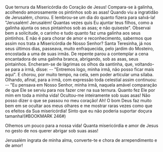 
Que ternura da Misericórdia do Coração de Jesus! Compara-se à galinha, acolhendo amorosamente os pintinhos sob as asas! Quando viu a ingratidão de Jerusalém, chorou. E lembrou-se um dia do quanto fizera para salvá-la! "Jerusalém! Jerusalém! Quantas vezes quis Eu ajuntar teus filhos, como a galinha ajunta os seus pintainhos sob as asas; e não quiseste". Observai bem a solicitude, o carinho e tudo quanto faz uma galinha aos seus pintinhos. E não é para chorar de amor e reconhecimento, sabermos que assim nos trata a Misericórdia de Nosso Senhor? Santa Teresinha, já nos seus últimos dias, passeava, muito enfraquecida, pelo jardim do Mosteiro, encostada a uma de suas irmãs. De repente parou a contemplar a cena encantadora de uma galinha branca, abrigando, sob as asas, seus pintainhos. Encheram-se de lágrimas os olhos da santinha, que, voltando-se para a irmã, disse: -- "Entremos logo, minha irmã, não posso ficar mais aqui". E chorou, por muito tempo, na cela, sem poder articular uma sílaba. Olhando, afinal, para a irmã, com expressão toda celestial assim continuou: -- "Eu pensava em Nosso Senhor, minha irmã, naquela amável comparação de que Ele se serviu para nos fazer crer na sua ternura. Quanto fez Ele por mim em toda a minha vida! Ocultou-me inteiramente sob suas asas! Não posso dizer o que se passou no meu coração! Ah! O bom Deus faz muito bem em se ocultar aos meus olhares e me mostrar raras vezes como que os efeitos da Sua misericórdia! Sinto que eu não poderia suportar doçura tamanha!(#BOOKMARK 246#)

Olhemos um pouco para a nossa vida! Quanta misericórdia e amor de Jesus no gesto de nos querer abrigar sob suas asas!

Jerusalém ingrata de minha alma, converte-te e chora de arrependimento e de amor!

